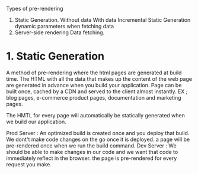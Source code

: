Types of pre-rendering
1. Static Generation.
  Without data
  With data
  Incremental Static Generation
  dynamic parameters when fetching data
2. Server-side rendering
  Data fetching.
  
# 1. Static Generation
A method of pre-rendering where the html pages are generated at build time.
The HTML with all the data that makes up the content of the web page are generated in advance when you build your application.
Page can be built once, cached by a CDN and served to the client almost instantly.
EX ; blog pages, e-commerce product pages, documentation and marketing pages.

The HMTL for every page will automatically be statically generated when we build our application.

Prod Server : An optimized build is created once and you deploy that build. We dont't make code changes on the go once it is deployed.
  a page will be pre-rendered once when we run the build command.
Dev Server : We should be able to make changes in our code and we want that code to immediately reflect in the browser.
  the page is pre-rendered for every request you make.
